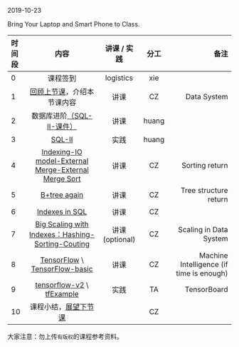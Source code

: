2019-10-23

Bring Your Laptop  and Smart Phone to Class. 

|时间段     |  内容    | 讲课 / 实践     |  分工  |  备注       |
| :---      |   :----:    |   :----:    |    :----:    | ---: |
|   0       |  课程签到     |  logistics   |     xie     |        |
|   1       |  [回顾上节课](../WW6/WW6-Plan.md)，介绍本节课内容     |  讲课    |     CZ     |   Data System      |
|   2       |  数据库进阶[（SQL-II-课件）](../WW6#数据库进阶课件)  |   讲课    |     huang     |         |
|   3       |  [SQL-II](../ML-BD-Alogo/cs145-2018/Lecture-3.ipynb)    |   实践    |     huang     |         |
|   4       |  [Indexing-IO model-External Merge-External Merge Sort](12-13_Indexing-IO_Model-External_Merge.pdf)    |   讲课    |     CZ     |  Sorting return        |
|   5       |  [B+tree again](13_B_Plus_Trees.pdf)    |   讲课    |     CZ     |  Tree structure return  | Algo/Data Structure
|   6       |  [Indexes in SQL](../ML-BD-Alogo/cs245-2017/CS245-Notes52-Index_in_SQL.pdf)    |   讲课    |     CZ     |         |
|   7       |  [Big Scaling with Indexes：Hashing-Sorting-Couting](12-15-Big_Scaling_with_Indexes-Hashing-Sorting-Couting.pdf)    | 讲课(optional) |  CZ | Scaling in Data System  | 
|   8       |  [TensorFlow](http://tensorflow.google.cn) \ [TensorFlow-basic](2tensorflow-basic.pdf)    | 讲课 |  CZ |  Machine Intelligence (if time is enough) |   
|   9       |  [tensorflow-v2](../TensorFlow/TensorFlow-v2) \ [tfExample](https://github.com/saturn-lab/tfExample)  | 实践 |  TA |  TensorBoard |   
|   10      |  课程小结，[展望下节课](../WW8/WW8-Plan.md)       |     |  CZ |   |


大家注意：勿上传``有版权``的课程参考资料。



